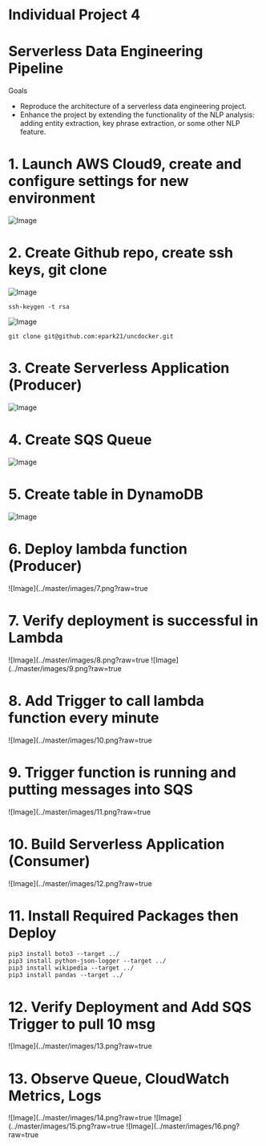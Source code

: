 # Individual Project 4
# Serverless Data Engineering Pipeline

Goals
- Reproduce the architecture of a serverless data engineering project.
- Enhance the project by extending the functionality of the NLP analysis: adding entity extraction, key phrase extraction, or some other NLP feature.

# 1. Launch AWS Cloud9, create and configure settings for new environment
![Image](../master/images/1.png?raw=true)

# 2. Create Github repo, create ssh keys, git clone
![Image](../master/images/2.png?raw=true)
```
ssh-keygen -t rsa 
```
![Image](../master/images/3.png?raw=true)

```
git clone git@github.com:epark21/uncdocker.git
```
# 3. Create Serverless Application (Producer)
![Image](../master/images/4.png?raw=true)

# 4. Create SQS Queue
![Image](../master/images/5.png?raw=true)

# 5. Create table in DynamoDB
![Image](../master/images/6.png?raw=true)

# 6.  Deploy lambda function (Producer)
![Image](../master/images/7.png?raw=true

# 7.  Verify deployment is successful in Lambda
![Image](../master/images/8.png?raw=true
![Image](../master/images/9.png?raw=true

# 8.  Add Trigger to call lambda function every minute
![Image](../master/images/10.png?raw=true

# 9. Trigger function is running and putting messages into SQS
![Image](../master/images/11.png?raw=true

# 10. Build Serverless Application (Consumer)
![Image](../master/images/12.png?raw=true

# 11. Install Required Packages then Deploy
```
pip3 install boto3 --target ../
pip3 install python-json-logger --target ../
pip3 install wikipedia --target ../
pip3 install pandas --target ../
```

# 12. Verify Deployment and Add SQS Trigger to pull 10 msg 
![Image](../master/images/13.png?raw=true

# 13. Observe Queue, CloudWatch Metrics, Logs
![Image](../master/images/14.png?raw=true
![Image](../master/images/15.png?raw=true
![Image](../master/images/16.png?raw=true














